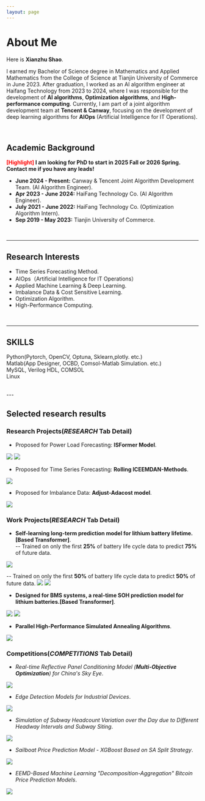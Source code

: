 ```yaml
---
layout: page
---
```


# About Me
Here is **Xianzhu Shao**.

I earned my Bachelor of Science degree in Mathematics and Applied Mathematics from the College of Science at Tianjin University of Commerce in June 2023. After graduation, I worked as an AI algorithm engineer at Haifang Technology from 2023 to 2024, where I was responsible for the development of **AI algorithms**, **Optimization algorithms**, and **High-performance computing**. Currently, I am part of a joint algorithm development team at **Tencent & Canway**, focusing on the development of deep learning algorithms for **AIOps** (Artificial Intelligence for IT Operations).

<br>

## Academic Background

**<font color='red'>[Highlight]</font> I am looking for PhD to start in 2025 Fall or 2026 Spring. Contact me if you have any leads!**
- **June 2024 - Present:** Canway & Tencent Joint Algorithm Development Team. (AI Algorithm Engineer).
- **Apr 2023 - June 2024:** HaiFang Technology Co. (AI Algorithm Engineer).
- **July 2021 - June 2022:** HaiFang Technology Co. (Optimization Algorithm Intern).
- **Sep 2019 - May 2023:** Tianjin University of Commerce.

<br>

---

## Research Interests

-  Time Series Forecasting Method.
-  AIOps（Artificial Intelligence for IT Operations）
-  Applied Machine Learning & Deep Learning.
-  Imbalance Data & Cost Sensitive Learning.
-  Optimization Algorithm.
-  High-Performance Computing.

<br>

---

## SKILLS
Python(Pytorch, OpenCV, Optuna, Sklearn,plotly. etc.)<br>
Matlab(App Designer, OCBD, Comsol-Matlab Simulation. etc.)<br>
MySQL, Verilog HDL, COMSOL<br>
Linux

<br>
---

## Selected research results
### Research Projects(*RESEARCH* Tab Detail)
- Proposed for Power Load Forecasting: **ISFormer Model**.<br>
<img src="/images/Table_ISFormer_result.png">
<img src="/images/Fig_ISFormer_resut2.png">

- Proposed for Time Series Forecasting: **Rolling ICEEMDAN-Methods**.<br>
<img src="/images/p2.png">

- Proposed for  Imbalance Data: **Adjust-Adacost model**.<br>
<img src="/images/p1.png" >    

### Work Projects(*RESEARCH* Tab Detail)
- **Self-learning long-term prediction model for lithium battery lifetime. [Based Transformer]**.<br>
-- Trained on only the first **25%** of battery life cycle data to predict **75%** of future data.
<img src="/images/Fig_LongTerm_25_75.png">

-- Trained on only the first **50%** of battery life cycle data to predict **50%** of future data.
<img src="/images/Fig_LongTerm_50_50.png">
<img src="/images/Fig_LongTerm_HC_50_50.png">

- **Designed for BMS systems, a real-time SOH prediction model for lithium batteries.[Based Transformer]**.<br>
<img src="/images/Fig_BMS_pred_result.png">
<img src="/images/Fig_BMS_TRI_result1.png">

- **Parallel High-Performance Simulated Annealing Algorithms**.<br>
<img src="/images/HIGH_SA.png">



<br>


### Competitions(*COMPETITIONS* Tab Detail)
- *Real-time Reflective Panel Conditioning Model (**Multi-Objective Optimization**) for China's Sky Eye*.
<img src="/images/SA-国赛.png">

- *Edge Detection Models for Industrial Devices*.
<img src="/images/edge-detect.png">

- *Simulation of Subway Headcount Variation over the Day due to Different Headway Intervals and Subway Siting*.
<img src="/images/chooes_place.png">

- *Sailboat Price Prediction Model - XGBoost Based on SA Split Strategy*.
<img src="/images/boat_price.png">

- *EEMD-Based Machine Learning "Decomposition-Aggregation" Bitcoin Price Prediction Models*.
<img src="/images/bit_predict.png">



<br>




